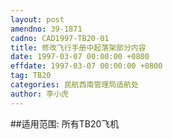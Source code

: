 ```yaml
---
layout: post
amendno: 39-1871
cadno: CAD1997-TB20-01
title: 修改飞行手册中起落架部分内容
date: 1997-03-07 00:00:00 +0800
effdate: 1997-03-07 00:00:00 +0800
tag: TB20
categories: 民航西南管理局适航处
author: 李小虎
---
```


##适用范围:
所有TB20飞机


